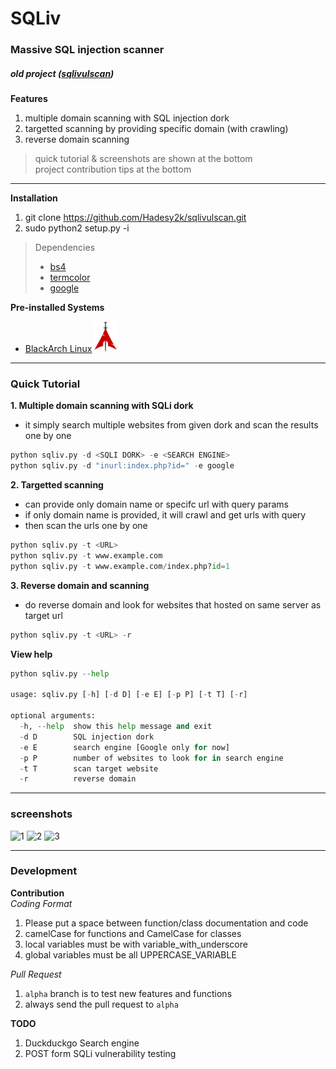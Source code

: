 SQLiv
===

### Massive SQL injection scanner  
##### old project ([sqlivulscan](https://github.com/Hadesy2k/sqlivulscan/tree/old))  
**Features**  
1. multiple domain scanning with SQL injection dork
2. targetted scanning by providing specific domain (with crawling)
4. reverse domain scanning

> quick tutorial & screenshots are shown at the bottom  
> project contribution tips at the bottom  

---

**Installation**  
1. git clone https://github.com/Hadesy2k/sqlivulscan.git
2. sudo python2 setup.py -i

> Dependencies  
> - [bs4](https://pypi.python.org/pypi/bs4)  
> - [termcolor](https://pypi.python.org/pypi/termcolor)  
> - [google](https://pypi.python.org/pypi/google)

**Pre-installed Systems**  
- [BlackArch Linux](https://blackarch.org/scanner.html) ![BlackArch](https://raw.githubusercontent.com/BlackArch/blackarch-artwork/master/logo/logo-38-49.png)

---
### Quick Tutorial  
**1. Multiple domain scanning with SQLi dork**  
- it simply search multiple websites from given dork and scan the results one by one
```python
python sqliv.py -d <SQLI DORK> -e <SEARCH ENGINE>  
python sqliv.py -d "inurl:index.php?id=" -e google  
```

**2. Targetted scanning**  
- can provide only domain name or specifc url with query params
- if only domain name is provided, it will crawl and get urls with query
- then scan the urls one by one
```python
python sqliv.py -t <URL>  
python sqliv.py -t www.example.com  
python sqliv.py -t www.example.com/index.php?id=1  
```

**3. Reverse domain and scanning**  
- do reverse domain and look for websites that hosted on same server as target url
```python
python sqliv.py -t <URL> -r
```

**View help**  
```python
python sqliv.py --help

usage: sqliv.py [-h] [-d D] [-e E] [-p P] [-t T] [-r]

optional arguments:
  -h, --help  show this help message and exit
  -d D        SQL injection dork
  -e E        search engine [Google only for now]
  -p P        number of websites to look for in search engine
  -t T        scan target website
  -r          reverse domain
```

---
### screenshots
![1](https://raw.githubusercontent.com/Hadesy2k/sqlivulscan/alpha/screenshots/1.png)
![2](https://raw.githubusercontent.com/Hadesy2k/sqlivulscan/alpha/screenshots/2.png)
![3](https://raw.githubusercontent.com/Hadesy2k/sqlivulscan/alpha/screenshots/3.png)

---

### Development
**Contribution**  
*Coding Format*  
1. Please put a space between function/class documentation and code
2. camelCase for functions and CamelCase for classes
3. local variables must be with variable_with_underscore
4. global variables must be all UPPERCASE_VARIABLE

*Pull Request*  
1. `alpha` branch is to test new features and functions
2. always send the pull request to `alpha`

**TODO**  
1. Duckduckgo Search engine
2. POST form SQLi vulnerability testing
